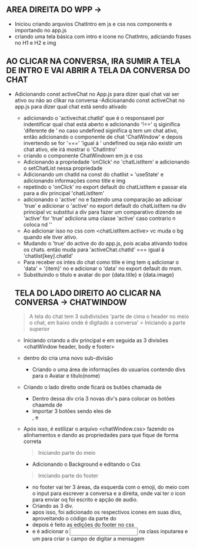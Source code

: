 ## AREA DIREITA DO WPP →

- Iniciou criando arquvios ChatIntro em js e css nos components e importando no app.js
- criando uma tela básica com intro e icone no ChatIntro, adiciando frases no H1 e H2 e img

## AO CLICAR NA CONVERSA, IRA SUMIR A TELA DE INTRO E VAI ABRIR A TELA DA CONVERSA DO CHAT

- Adicionando const activeChat no App.js para dizer qual chat vai ser ativo ou não ao clikar na conversa 
    -Adicioanando const activeChat no app.js para dizer qual chat está sendo ativado
    - adicionando o 'activechat.chatId' que é o responsavel por indentificar qual chat está aberto e adicionando '!==' q siginifica 'diferente de ' no caso undefined siginifica q tem um chat ativo, então adicionando o componente de chat 'ChatWindow' e depois invertendo se for '===' 'igual á ' undefined  ou seja não existir um chat ativo, ele irá mostrar o 'ChatIntro' 
    - criando o componente ChatWindown em js e css
    - Adicionando a propriedade 'onClick' no 'chatListItem' e adicionando o setChatList nessa propriedade
    - Adicionando um chatId na const do chatlist = 'useState' e adicionando  informações como title e img  
    - repetindo o 'onClick' no export default do chatListItem e passar ela para a div principal 'chatListItem'
    - adicionando o 'active' no <chatListItem> e fazendo uma comparação ao adicioar 'true' e adicionar o 'active' no export default do chatListItem na div principal vc substitui a div para fazer um comparativo dizendo se 'active' for 'true' adiciiona uma classe 'active' caso contrario n coloca nd ''
    - Ao adicionar isso no css com <chatListItem.active> vc muda o bg quando ele tiver ativo.
    - Mudando o 'true' do active do <chatListItem> do app.js, pois acaba ativando todos os chats. então muda para 'activeChat.chatId' === igual á 'chatlist[key].chatId' 
    - Para receber os intes do chat como title e img tem q adicionar o 'data' = '{item}' no <chatLisItem> e adicionar o 'data' no export default do msm.
    - Substituindo o titulo e avatar do <chatListItem> por {data.title} e {data.image}

    ## TELA DO LADO DIREITO AO CLICAR NA CONVERSA → CHATWINDOW 

    > A tela do chat tem 3 subdivisões 'parte de cima o header no meio o chat, em baixo onde é digitado a conversa'
            > Iniciando a parte superior <chatWindow--header>
    - Iniciando criando a div principal <chatWindow> e em seguida as 3 divisões <chatWindow header, body e footer>

    - dentro do <chatWindow--header> cria uma novo sub-divisão 
        - Criando o <chatWindow--headerinfo> uma área de informações do usuarios contendo divs para o Avatar e titulo(nome) 

    - Criando o lado direito onde ficará os butões chamada de <chatWindow--headerbuttons>
        - Dentro dessa div cria 3 novas div's para colocar os botões chaamda de <ChatWindow--btn>
        - importar 3 botões sendo eles de <Search>, <attachFile> e <MoreVert>

    - Após isso, é estilizar o arquivo <chatWindow.css> fazendo os alinhamentos e dando as propriedades para que fique de forma correta


         > Iniciando parte do meio <chatWindow--body>
         
         - Adicionando o Background e editando o Css

         > Iniciando parte do footer <chatWindow--footer>
         
         - no footer vai ter 3 áreas, da esquerda com o emoji, do meio com o input para escrever a conversa e a direita, onde vai ter o icon para enviar oq foi escrito e apção de audio.
         - Criando as 3 div. <chatWindow--pre> <chatWindow--inputarea> <chatWindow--pos>
         - apos isso, foi adicionado os respectivos icones em suas divs, aproveitando o código da parte do <chatWindow-btn>
         - depois é feito as edições do footer no css
         - e é adicionar o <input type text> na class inputarea e um <placeholder> para criar o campo de digitar a mensagem